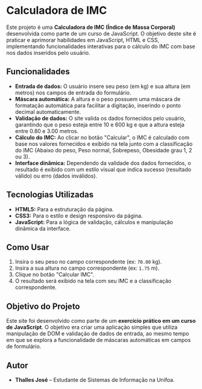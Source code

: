 # Calculadora de IMC

Este projeto é uma **Calculadora de IMC (Índice de Massa Corporal)** desenvolvida como parte de um curso de JavaScript. O objetivo deste site é praticar e aprimorar habilidades em JavaScript, HTML e CSS, implementando funcionalidades interativas para o cálculo do IMC com base nos dados inseridos pelo usuário.

## Funcionalidades

- **Entrada de dados:** O usuário insere seu peso (em kg) e sua altura (em metros) nos campos de entrada do formulário.
- **Máscara automática:** A altura e o peso possuem uma máscara de formatação automática para facilitar a digitação, inserindo o ponto decimal automaticamente.
- **Validação de dados:** O site valida os dados fornecidos pelo usuário, garantindo que o peso esteja entre 10 e 600 kg e que a altura esteja entre 0.80 e 3.00 metros.
- **Cálculo do IMC:** Ao clicar no botão "Calcular", o IMC é calculado com base nos valores fornecidos e exibido na tela junto com a classificação do IMC (Abaixo do peso, Peso normal, Sobrepeso, Obesidade grau 1, 2 ou 3).
- **Interface dinâmica:** Dependendo da validade dos dados fornecidos, o resultado é exibido com um estilo visual que indica sucesso (resultado válido) ou erro (dados inválidos).

## Tecnologias Utilizadas

- **HTML5:** Para a estruturação da página.
- **CSS3:** Para o estilo e design responsivo da página.
- **JavaScript:** Para a lógica de validação, cálculos e manipulação dinâmica da interface.

## Como Usar

1. Insira o seu peso no campo correspondente (ex: `70.00` kg).
2. Insira a sua altura no campo correspondente (ex: `1.75` m).
3. Clique no botão "Calcular IMC".
4. O resultado será exibido na tela com seu IMC e a classificação correspondente.

## Objetivo do Projeto

Este site foi desenvolvido como parte de um **exercício prático em um curso de JavaScript**. O objetivo era criar uma aplicação simples que utiliza manipulação de DOM e validação de dados de entrada, ao mesmo tempo em que se explora a funcionalidade de máscaras automáticas em campos de formulário.

## Autor

- **Thalles José** – Estudante de Sistemas de Informação na Unifoa.
